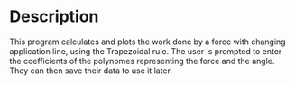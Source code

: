 # Description
This program calculates and plots the work done by a force with changing application line, using the Trapezoidal rule.
The user is prompted to enter the coefficients of the polynomes representing the force and the angle. They can then save their data to use it later.
